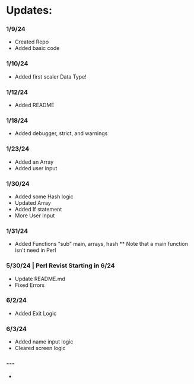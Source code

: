 # Updates:

### 1/9/24
- Created Repo
- Added basic code

### 1/10/24
- Added first scaler Data Type!

### 1/12/24
- Added README

### 1/18/24
- Added debugger, strict, and warnings

### 1/23/24
- Added an Array
- Added user input

### 1/30/24
- Added some Hash logic
- Updated Array
- Added If statement
- More User Input

### 1/31/24
- Added Functions "sub"
    main, arrays, hash 
    ** Note that a main function isn't need in Perl

### 5/30/24 | Perl Revist Starting in 6/24
- Update README.md
- Fixed Errors

### 6/2/24
- Added Exit Logic

### 6/3/24
- Added name input logic 
- Cleared screen logic

### ---
-